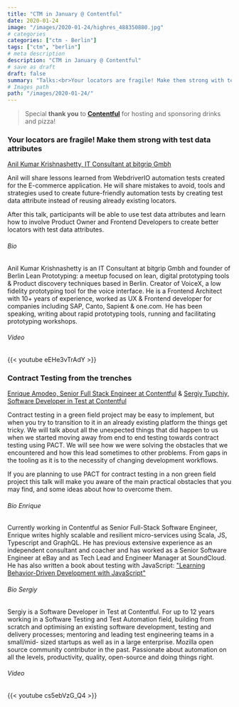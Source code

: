 ```yaml
---
title: "CTM in January @ Contentful"
date: 2020-01-24
image: "/images/2020-01-24/highres_488350880.jpg"
# categories
categories: ["ctm - Berlin"]
tags: ["ctm", "berlin"]
# meta description
description: "CTM in January @ Contentful"
# save as draft
draft: false
summary: "Talks:<br>Your locators are fragile! Make them strong with test data attributes (Anil Kumar Krishnashetty) <br> Contract Testing from the trenches (Enrique Amodeo & Sergiy Tupchiy)"
# Images path
path: "/images/2020-01-24/"
---
```


> Special **thank you** to **[Contentful](https://www.contentful.com/)** for hosting and 
sponsoring drinks and pizza!

### Your locators are fragile! Make them strong with test data attributes
[Anil Kumar Krishnashetty, IT Consultant at bitgrip Gmbh](https://twitter.com/anilbms75)

Anil will share lessons learned from WebdriverIO automation tests 
created for the E-commerce application. He will share mistakes to avoid, 
tools and strategies used to create future-friendly automation tests by 
creating test data attribute instead of reusing already existing locators.

After this talk, participants will be able to use test data attributes 
and learn how to involve Product Owner and Frontend Developers to create 
better locators with test data attributes.

###### Bio
Anil Kumar Krishnashetty is an IT Consultant at bitgrip Gmbh and founder 
of Berlin Lean Prototyping: a meetup focused on lean, digital prototyping 
tools & Product discovery techniques based in Berlin. Creator of VoiceX,
a low fidelity prototyping tool for the voice interface. He is a Frontend 
Architect with 10+ years of experience, worked as UX & Frontend developer 
for companies including SAP, Canto, Sapient & one.com. He has been speaking, 
writing about rapid prototyping tools, running and facilitating prototyping 
workshops. 

###### Video
{{< youtube eEHe3vTrAdY >}}

### Contract Testing from the trenches
[Enrique Amodeo, Senior Full Stack Engineer at Contentful](https://twitter.com/eamodeorubio) & [Sergiy Tupchiy, Software Developer in Test at Contentful](https://www.linkedin.com/in/stupchiy)

Contract testing in a green field project may be easy to implement, 
but when you try to transition to it in an already existing platform 
the things get tricky. We will talk about all the unexpected things 
that did happen to us when we started moving away from end to end 
testing towards contract testing using PACT. We will see how we were 
solving the obstacles that we encountered and how this lead sometimes 
to other problems. From gaps in the tooling as it is to the necessity 
of changing development workflows.

If you are planning to use PACT for contract testing in a non green 
field project this talk will make you aware of the main practical 
obstacles that you may find, and some ideas about how to overcome them.


###### Bio Enrique
Currently working in Contentful as Senior Full-Stack Software Engineer, 
Enrique writes highly scalable and resilient micro-services using Scala, 
JS, Typescript and GraphQL. He has previous extensive experience as an 
independent consultant and coacher and has worked as a Senior Software 
Engineer at eBay and as Tech Lead and Engineer Manager at SoundCloud. 
He has also written a book about testing with JavaScript: ["Learning Behavior-Driven Development with JavaScript"](http://www.amazon.com/gp/product/1784392642)

###### Bio Sergiy
Sergiy is a Software Developer in Test at Contentful. For up to 12 years 
working in a Software Testing and Test Automation field, building from 
scratch and optimising an existing software development, testing and 
delivery processes; mentoring and leading test engineering teams in a 
small/mid- sized startups as well as in a large enterprise. Mozilla 
open source community contributor in the past. Passionate about automation 
on all the levels, productivity, quality, open-source and doing things right.

###### Video
{{< youtube cs5ebVzG_Q4 >}}